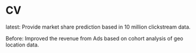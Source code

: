 # CV

latest:
Provide market share prediction based in 10 million clickstream data.

Before:
Improved the revenue from Ads based on cohort analysis of geo location data.
